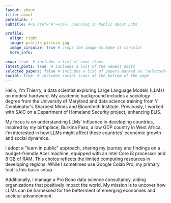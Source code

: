 ```yaml
---
layout: about
title: about
permalink: /
subtitle: #<a href='#'></a>. Learning in Public about LLMs

profile:
  align: right
  image: profile_picture.jpg
  image_circular: True # crops the image to make it circular
  more_info: 

news: true  # includes a list of news items
latest_posts: true  # includes a list of the newest posts
selected_papers: false # includes a list of papers marked as "selected={true}"
social: true  # includes social icons at the bottom of the page
---
```


Hello, I'm Thierry, a data scientist exploring Large Language Models (LLMs) on modest hardware. My academic background includes a sociology degree from the University of Maryland and data science training from Y Combinator's Sharpest Minds and Bloomtech Institute. Previously, I worked with SAIC on a Department of Homeland Security project, enhancing ELIS.

My focus is on understanding LLMs' influence in developing countries, inspired by my birthplace, Burkina Faso, a low GDP country in West Africa. I'm interested in how LLMs might affect these countries' economic growth and social dynamics.

I adopt a "learn in public" approach, sharing my journey and findings on a budget-friendly Acer machine, equipped with an Intel Core i3 processor and 8 GB of RAM. This choice reflects the limited computing resources in developing regions. While I sometimes use Google Colab Pro, my primary tool is this basic setup.

Additionally, I manage a Pro Bono data science consultancy, aiding organizations that positively impact the world. My mission is to uncover how LLMs can be harnessed for the betterment of emerging economies and societal advancement.

